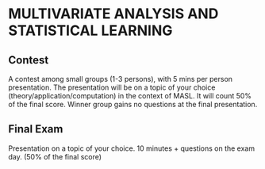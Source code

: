 # MULTIVARIATE ANALYSIS AND STATISTICAL LEARNING

## Contest

A contest among small groups (1-3 persons), with 5 mins per person presentation. The presentation will be on a topic of your choice (theory/application/computation) in the context of MASL. It will count 50% of the final score. Winner group gains no questions at the final presentation.

## Final Exam

Presentation on a topic of your choice. 10 minutes + questions on the exam day. (50% of the final score)
